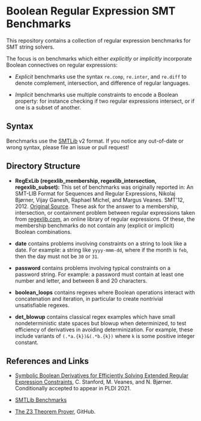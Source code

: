 # Boolean Regular Expression SMT Benchmarks

This repository contains a collection of regular expression benchmarks for SMT string solvers.

The focus is on benchmarks which either *explicitly* or *implicitly* incorporate Boolean connectives on regular expressions:

- *Explicit* benchmarks use the syntax `re.comp`, `re.inter`, and `re.diff` to denote complement, intersection, and difference of regular languages.

- *Implicit* benchmarks use multiple constraints to encode a Boolean property: for instance checking if two regular expressions intersect, or if one is a subset of another.

## Syntax

Benchmarks use the [SMTLib](http://smtlib.cs.uiowa.edu/language.shtml) v2 format. If you notice any out-of-date or wrong syntax, please file an issue or pull request!

## Directory Structure

- **RegExLib (regexlib_membership, regexlib_intersection, regexlib_subset):**
This set of benchmarks was originally reported in: An SMT-LIB Format for Sequences and Regular Expressions, Nikolaj Bjørner, Vijay Ganesh, Raphael Michel, and Margus Veanes. SMT'12, 2012. [Original Source](https://www.microsoft.com/enus/research/wp-content/uploads/2016/02/nbjornermicrosoft.automata.smtbenchmarks.zip).
These ask for the answer to a membership, intersection, or containment problem between regular expressions taken from [regexlib.com](regexlib.com), an online library of regular expressions.
Of these, the membership benchmarks do not contain any (explicit or implicit) Boolean combinations.

- **date** contains problems involving constraints on a string to look like a date. For example: a string like `yyyy-mmm-dd`, where if the month is `feb`, then the day must not be `30` or `31`.

- **password** contains problems involving typical constraints on a password string. For example: a password must contain at least one number and letter, and between 8 and 20 characters.

- **boolean_loops** contains regexes where Boolean operations interact with concatenation and iteration, in particular to create nontrivial unsatisfiable regexes.

- **det_blowup** contains classical regex examples which have small nondeterministic state spaces but blowup when determinized, to test efficiency of derivatives in avoiding determinization. For example, these include variants of `(.*a.{k})&(.*b.{k})` where `k` is some positive integer constant.

## References and Links

- [Symbolic Boolean Derivatives for Efficiently Solving Extended Regular Expression Constraints](https://www.microsoft.com/en-us/research/publication/symbolic-boolean-derivatives-for-efficiently-solving-extended-regular-expression-constraints/), C. Stanford, M. Veanes, and N. Bjørner. Conditionally accepted to appear in PLDI 2021.

- [SMTLib Benchmarks](https://clc-gitlab.cs.uiowa.edu:2443/SMT-LIB-benchmarks)

- [The Z3 Theorem Prover](https://github.com/Z3Prover/z3), GitHub.
